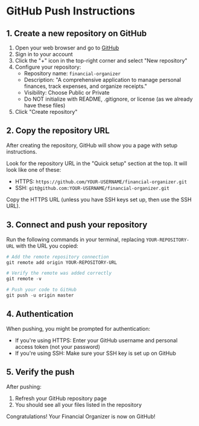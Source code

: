 # GitHub Push Instructions

## 1. Create a new repository on GitHub

1. Open your web browser and go to [GitHub](https://github.com/)
2. Sign in to your account
3. Click the "+" icon in the top-right corner and select "New repository"
4. Configure your repository:
   - Repository name: `financial-organizer`
   - Description: "A comprehensive application to manage personal finances, track expenses, and organize receipts."
   - Visibility: Choose Public or Private
   - Do NOT initialize with README, .gitignore, or license (as we already have these files)
5. Click "Create repository"

## 2. Copy the repository URL

After creating the repository, GitHub will show you a page with setup instructions.

Look for the repository URL in the "Quick setup" section at the top. It will look like one of these:
- HTTPS: `https://github.com/YOUR-USERNAME/financial-organizer.git`
- SSH: `git@github.com:YOUR-USERNAME/financial-organizer.git`

Copy the HTTPS URL (unless you have SSH keys set up, then use the SSH URL).

## 3. Connect and push your repository

Run the following commands in your terminal, replacing `YOUR-REPOSITORY-URL` with the URL you copied:

```powershell
# Add the remote repository connection
git remote add origin YOUR-REPOSITORY-URL

# Verify the remote was added correctly
git remote -v

# Push your code to GitHub
git push -u origin master
```

## 4. Authentication

When pushing, you might be prompted for authentication:

- If you're using HTTPS: Enter your GitHub username and personal access token (not your password)
- If you're using SSH: Make sure your SSH key is set up on GitHub

## 5. Verify the push

After pushing:
1. Refresh your GitHub repository page
2. You should see all your files listed in the repository

Congratulations! Your Financial Organizer is now on GitHub! 